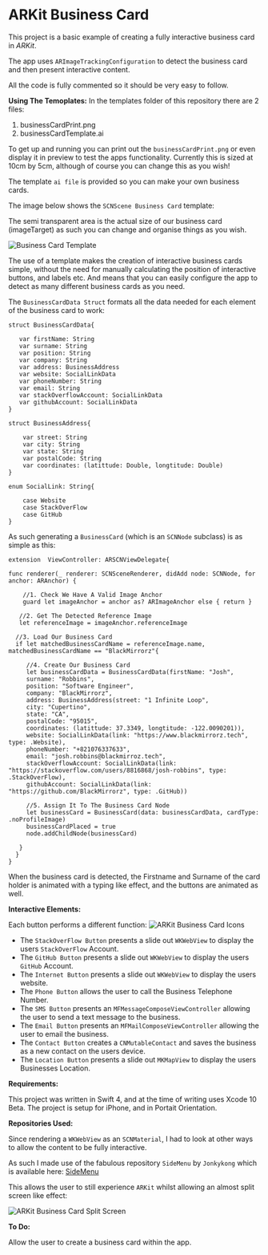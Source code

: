 

# ARKit Business Card

This project is a basic example of creating a fully interactive business card in *ARKit*.

The app uses `ARImageTrackingConfiguration` to detect the business card and then present interactive content.

All the code is fully commented so it should be very easy to follow.

**Using The Temoplates:**
In the templates folder of this repository there are 2 files:

 1. businessCardPrint.png
 2. businessCardTemplate.ai
 
To get up and running you can print out the `businessCardPrint.png` or even display it in preview to test the apps functionality. Currently this is sized at 10cm by 5cm, although of course you can change this as you wish!

The template `ai file` is provided so you can make your own business cards.

The image below shows the `SCNScene Business Card` template:

The semi transparent area is the actual size of our business card (imageTarget) as such you can change and organise things as you wish.

![Business Card Template](https://www.blackmirrorz.tech/images/BlackMirrorz/ARBusinessCardScreenShots/businessCardLayout.png)

The use of a template makes the creation of interactive business cards simple, without the need for manually calculating the position of interactive buttons, and labels etc.  And means that you can easily configure the app to detect as many different business cards as you need.

The `BusinessCardData Struct` formats all the data needed for each element of the business card to work:

    struct BusinessCardData{
    
       var firstName: String
       var surname: String
       var position: String
       var company: String
       var address: BusinessAddress
       var website: SocialLinkData
       var phoneNumber: String
       var email: String
       var stackOverflowAccount: SocialLinkData
       var githubAccount: SocialLinkData
    }
    
    struct BusinessAddress{
    
        var street: String
        var city: String
        var state: String
        var postalCode: String
        var coordinates: (latittude: Double, longtitude: Double)
    }
    
    enum SocialLink: String{
    
        case Website
        case StackOverFlow
        case GitHub
    }

As such generating a `BusinessCard` (which is an `SCNNode` subclass) is as simple as this:

    extension  ViewController: ARSCNViewDelegate{
    
    func renderer(_ renderer: SCNSceneRenderer, didAdd node: SCNNode, for anchor: ARAnchor) {

        //1. Check We Have A Valid Image Anchor
        guard let imageAnchor = anchor as? ARImageAnchor else { return }
    
       //2. Get The Detected Reference Image
       let referenceImage = imageAnchor.referenceImage

      //3. Load Our Business Card
      if let matchedBusinessCardName = referenceImage.name, matchedBusinessCardName == "BlackMirrorz"{

         //4. Create Our Business Card
         let businessCardData = BusinessCardData(firstName: "Josh",
         surname: "Robbins",
         position: "Software Engineer",
         company: "BlackMirrorz",
         address: BusinessAddress(street: "1 Infinite Loop",
         city: "Cupertino",
         state: "CA",
         postalCode: "95015",
         coordinates: (latittude: 37.3349, longtitude: -122.0090201)),
         website: SocialLinkData(link: "https://www.blackmirrorz.tech", type: .Website),
         phoneNumber: "+821076337633",
         email: "josh.robbins@blackmirroz.tech",
         stackOverflowAccount: SocialLinkData(link: "https://stackoverflow.com/users/8816868/josh-robbins", type: .StackOverFlow),
         githubAccount: SocialLinkData(link: "https://github.com/BlackMirrorz", type: .GitHub))

         //5. Assign It To The Business Card Node
         let businessCard = BusinessCard(data: businessCardData, cardType: .noProfileImage)
         businessCardPlaced = true
         node.addChildNode(businessCard)
         
       }
      }
    }

When the business card is detected, the Firstname and Surname of the card holder is animated with a typing like effect, and the buttons are animated as well.

**Interactive Elements:**

Each button performs a different function:
![ARKit Business Card Icons](https://www.blackmirrorz.tech/images/BlackMirrorz/ARBusinessCardScreenShots/icons.png )

 - The `StackOverFlow Button` presents a slide out `WKWebView` to display the users `StackOverFlow` Account.
 - The `GitHub Button` presents a slide out `WKWebView` to display the users `GitHub` Account.
 - The `Internet Button` presents a slide out `WKWebView` to display the users website.
 - The `Phone Button` allows the user to call the Business Telephone Number.
 - The `SMS Button` presents an `MFMessageComposeViewController` allowing the user to send a text message to the business.
 - The `Email Button` presents an `MFMailComposeViewController` allowing the user to email the business.
 - The `Contact Button` creates a `CNMutableContact` and saves the business as a new contact on the users device.
 - The `Location Button` presents a slide out `MKMapView` to display the users Businesses Location.

**Requirements:**

This project was written in Swift 4, and at the time of writing uses Xcode 10 Beta.
The project is setup for iPhone, and in Portait Orientation.

**Repositories Used:**

Since rendering a `WKWebView` as an `SCNMaterial`, I had to look at other ways to allow the content to be fully interactive.

As such I made use of the fabulous repository `SideMenu` by `Jonkykong` which is available here:
[SideMenu](https://github.com/jonkykong/SideMenu)

This allows the user to still experience `ARKit` whilst allowing an almost split screen like effect:

![ARKit Business Card Split Screen](https://www.blackmirrorz.tech/images/BlackMirrorz/ARBusinessCardScreenShots/slideMenu.png )

**To Do:**

Allow the user to create a business card within the app.
